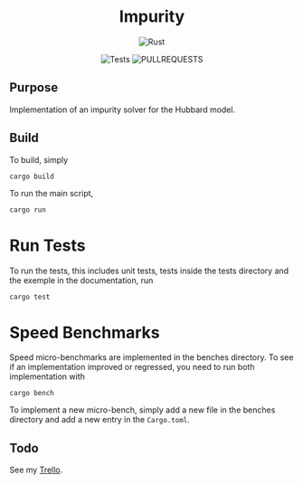<div align="center">

# Impurity

![Rust](https://img.shields.io/badge/rust-%23000000.svg?style=for-the-badge&logo=rust&logoColor=white)

![Tests](https://img.shields.io/github/actions/workflow/status/Duumbo/impurity/rust.yml?color=%23a3d1af&style=for-the-badge)<!-- ![release](https://img.shields.io/github/v/tag/Duumbo/impurity?color=blue&style=for-the-badge) -->
![PULLREQUESTS](https://img.shields.io/github/issues-pr-closed/Duumbo/impurity?color=pink&style=for-the-badge) <!-- ![CRATES](https://img.shields.io/crates/v/pfapack?style=for-the-badge) -->

</div>

## Purpose
Implementation of an impurity solver for the Hubbard model.

## Build
To build, simply
```shell
cargo build
```
To run the main script,
```shell
cargo run
```

# Run Tests
To run the tests, this includes unit tests, tests inside the tests directory and
the exemple in the documentation, run
```shell
cargo test
```

# Speed Benchmarks
Speed micro-benchmarks are implemented in the benches directory. To see if an
implementation improved or regressed, you need to run both implementation with
```shell
cargo bench
```
To implement a new micro-bench, simply add a new file in the benches directory
and add a new entry in the `Cargo.toml`.

## Todo
See my [Trello](https://trello.com/b/hCw6jDse/impurity-solver).
